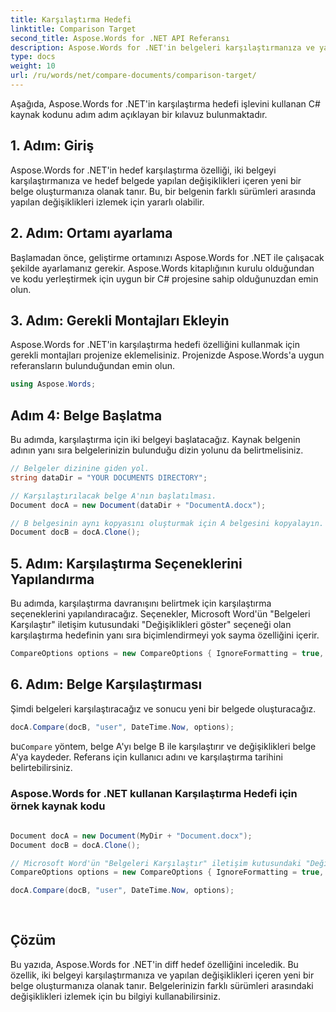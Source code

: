 ```yaml
---
title: Karşılaştırma Hedefi
linktitle: Comparison Target
second_title: Aspose.Words for .NET API Referansı
description: Aspose.Words for .NET'in belgeleri karşılaştırmanıza ve yapılan değişiklikleri içeren yeni bir belge oluşturmanıza olanak tanıyan hedef karşılaştırma özelliğini öğrenin.
type: docs
weight: 10
url: /ru/words/net/compare-documents/comparison-target/
---
```


Aşağıda, Aspose.Words for .NET'in karşılaştırma hedefi işlevini kullanan C# kaynak kodunu adım adım açıklayan bir kılavuz bulunmaktadır.

## 1. Adım: Giriş

Aspose.Words for .NET'in hedef karşılaştırma özelliği, iki belgeyi karşılaştırmanıza ve hedef belgede yapılan değişiklikleri içeren yeni bir belge oluşturmanıza olanak tanır. Bu, bir belgenin farklı sürümleri arasında yapılan değişiklikleri izlemek için yararlı olabilir.

## 2. Adım: Ortamı ayarlama

Başlamadan önce, geliştirme ortamınızı Aspose.Words for .NET ile çalışacak şekilde ayarlamanız gerekir. Aspose.Words kitaplığının kurulu olduğundan ve kodu yerleştirmek için uygun bir C# projesine sahip olduğunuzdan emin olun.

## 3. Adım: Gerekli Montajları Ekleyin

Aspose.Words for .NET'in karşılaştırma hedefi özelliğini kullanmak için gerekli montajları projenize eklemelisiniz. Projenizde Aspose.Words'a uygun referansların bulunduğundan emin olun.

```csharp
using Aspose.Words;
```

## Adım 4: Belge Başlatma

Bu adımda, karşılaştırma için iki belgeyi başlatacağız. Kaynak belgenin adının yanı sıra belgelerinizin bulunduğu dizin yolunu da belirtmelisiniz.

```csharp
// Belgeler dizinine giden yol.
string dataDir = "YOUR DOCUMENTS DIRECTORY";

// Karşılaştırılacak belge A'nın başlatılması.
Document docA = new Document(dataDir + "DocumentA.docx");

// B belgesinin aynı kopyasını oluşturmak için A belgesini kopyalayın.
Document docB = docA.Clone();
```

## 5. Adım: Karşılaştırma Seçeneklerini Yapılandırma

Bu adımda, karşılaştırma davranışını belirtmek için karşılaştırma seçeneklerini yapılandıracağız. Seçenekler, Microsoft Word'ün "Belgeleri Karşılaştır" iletişim kutusundaki "Değişiklikleri göster" seçeneği olan karşılaştırma hedefinin yanı sıra biçimlendirmeyi yok sayma özelliğini içerir.

```csharp
CompareOptions options = new CompareOptions { IgnoreFormatting = true, Target = ComparisonTargetType.New };
```

## 6. Adım: Belge Karşılaştırması

Şimdi belgeleri karşılaştıracağız ve sonucu yeni bir belgede oluşturacağız.

```csharp
docA.Compare(docB, "user", DateTime.Now, options);
```

 bu`Compare` yöntem, belge A'yı belge B ile karşılaştırır ve değişiklikleri belge A'ya kaydeder. Referans için kullanıcı adını ve karşılaştırma tarihini belirtebilirsiniz.

### Aspose.Words for .NET kullanan Karşılaştırma Hedefi için örnek kaynak kodu


```csharp
            
Document docA = new Document(MyDir + "Document.docx");
Document docB = docA.Clone();

// Microsoft Word'ün "Belgeleri Karşılaştır" iletişim kutusundaki "Değişiklikleri göster" seçeneğiyle ilgilidir.
CompareOptions options = new CompareOptions { IgnoreFormatting = true, Target = ComparisonTargetType.New };

docA.Compare(docB, "user", DateTime.Now, options);
            
        
```

## Çözüm

Bu yazıda, Aspose.Words for .NET'in diff hedef özelliğini inceledik. Bu özellik, iki belgeyi karşılaştırmanıza ve yapılan değişiklikleri içeren yeni bir belge oluşturmanıza olanak tanır. Belgelerinizin farklı sürümleri arasındaki değişiklikleri izlemek için bu bilgiyi kullanabilirsiniz.

